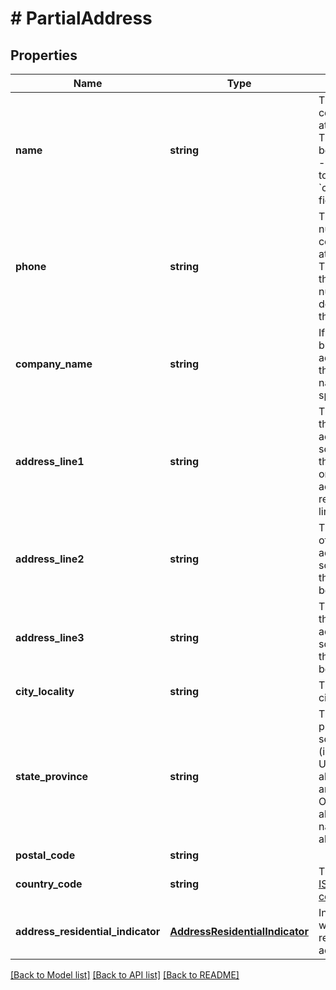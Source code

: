 # # PartialAddress

## Properties

Name | Type | Description | Notes
------------ | ------------- | ------------- | -------------
**name** | **string** | The name of a contact person at this address.  This field may be set instead of - or in addition to - the &#x60;company_name&#x60; field. | [optional] 
**phone** | **string** | The phone number of a contact person at this address.  The format of this phone number varies depending on the country. | [optional] 
**company_name** | **string** | If this is a business address, then the company name should be specified here. | [optional] 
**address_line1** | **string** | The first line of the street address.  For some addresses, this may be the only line.  Other addresses may require 2 or 3 lines. | [optional] 
**address_line2** | **string** | The second line of the street address.  For some addresses, this line may not be needed. | [optional] 
**address_line3** | **string** | The third line of the street address.  For some addresses, this line may not be needed. | [optional] 
**city_locality** | **string** | The name of the city or locality | [optional] 
**state_province** | **string** | The state or province.  For some countries (including the U.S.) only abbreviations are allowed.  Other countries allow the full name or abbreviation. | [optional] 
**postal_code** | **string** |  | [optional] 
**country_code** | **string** | The two-letter [ISO 3166-1 country code](https://en.wikipedia.org/wiki/ISO_3166-1) | [optional] 
**address_residential_indicator** | [**AddressResidentialIndicator**](AddressResidentialIndicator.md) | Indicates whether this is a residential address. | [optional] 

[[Back to Model list]](../../README.md#documentation-for-models) [[Back to API list]](../../README.md#documentation-for-api-endpoints) [[Back to README]](../../README.md)


